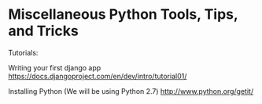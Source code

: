 Miscellaneous Python Tools, Tips, and Tricks
============================================

Tutorials:

Writing your first django app
https://docs.djangoproject.com/en/dev/intro/tutorial01/

Installing Python (We will be using Python 2.7)
http://www.python.org/getit/
